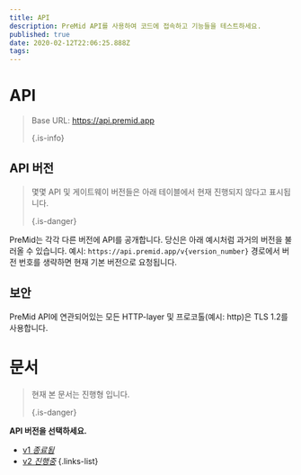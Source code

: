 ```yaml
---
title: API
description: PreMid API를 사용하여 코드에 접속하고 기능들을 테스트하세요.
published: true
date: 2020-02-12T22:06:25.888Z
tags:
---
```


# API

> Base URL: https://api.premid.app 
> 
> {.is-info}

## API 버전
> 몇몇 API 및 게이트웨이 버전들은 아래 테이블에서 현재 진행되지 않다고 표시됩니다. 
> 
> {.is-danger}

PreMid는 각각 다른 버전에 API를 공개합니다. 당신은 아래 예시처럼 과거의 버전을 불러올 수 있습니다. 예시: `https://api.premid.app/v{version_number}` 경로에서 버전 번호를 생략하면 현재 기본 버전으로 요청됩니다.

## 보안

PreMid API에 연관되어있는 모든 HTTP-layer 및 프로코톨(예시: http)은 TLS 1.2를 사용합니다.

# 문서
> 현재 본 문서는 진행형 입니다. 
> 
> {.is-danger}

**API 버전을 선택하세요.**
- [v1 *종료됨*](/dev/api/v1)
- [v2 *진행중*](/dev/api/v2)
{.links-list}